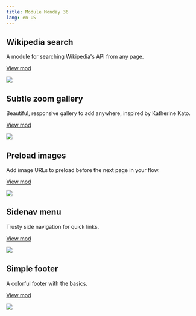 ```yaml
---
title: Module Monday 36
lang: en-US
---
```


## Wikipedia search

A module for searching Wikipedia's API from any page.

<a class="btn btn-sm" href="https://anymod.com/mod/bamlln">View mod</a>

<a href="https://anymod.com/mod/bamlln">
  <img src="https://res.cloudinary.com/component/image/upload/v1555282494/wikipedia_rdv3o6.png"/>
</a>

## Subtle zoom gallery

Beautiful, responsive gallery to add anywhere, inspired by Katherine Kato.

<a class="btn btn-sm" href="https://anymod.com/mod/bamlrn?v=20">View mod</a>

<a href="https://anymod.com/mod/bamlrn?v=20">
  <img src="https://res.cloudinary.com/component/image/upload/v1555282494/subtle-zoom_p4eghj.gif"/>
</a>

## Preload images

Add image URLs to preload before the next page in your flow.

<a class="btn btn-sm" href="https://anymod.com/mod/dkrnlk/readme">View mod</a>

<a href="https://anymod.com/mod/dkrnlk/readme">
  <img src="https://res.cloudinary.com/component/image/upload/v1555282494/preload_zu3z6m.png"/>
</a>

## Sidenav menu

Trusty side navigation for quick links.

<a class="btn btn-sm" href="https://anymod.com/mod/aladob">View mod</a>

<a href="https://anymod.com/mod/aladob">
  <img src="https://res.cloudinary.com/component/image/upload/v1555282494/sidenav_bat04y.gif"/>
</a>

## Simple footer

A colorful footer with the basics.

<a class="btn btn-sm" href="https://anymod.com/mod/dkrnok">View mod</a>

<a href="https://anymod.com/mod/dkrnok">
  <img src="https://res.cloudinary.com/component/image/upload/v1555282493/footer_fympfs.png"/>
</a>
